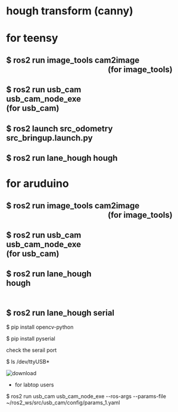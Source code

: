 # hough transform (canny)


# for teensy



## $ ros2 run image_tools cam2image                (for image_tools)

## $ ros2 run usb_cam usb_cam_node_exe             (for usb_cam)

## $ ros2 launch src_odometry src_bringup.launch.py    

## $ ros2 run lane_hough hough



# for aruduino


## $ ros2 run image_tools cam2image                (for image_tools)

## $ ros2 run usb_cam usb_cam_node_exe             (for usb_cam)

## $ ros2 run lane_hough hough                      

## $ ros2 run lane_hough serial


$ pip install opencv-python

$ pip install pyserial

check the serail port 

$ ls /dev/ttyUSB*    

![download](https://github.com/RLmodel/RLCar_examples/assets/151706131/d62f1b0b-8a7d-4bd5-96bc-ce40ff445685)


























+ for labtop users

$ ros2 run usb_cam usb_cam_node_exe --ros-args --params-file ~/ros2_ws/src/usb_cam/config/params_1.yaml

